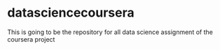 # datasciencecoursera
This is going to be the repository for all data science assignment of the coursera project
